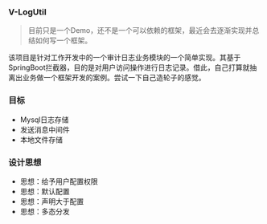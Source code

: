 ### V-LogUtil

> 目前只是一个Demo，还不是一个可以依赖的框架，最近会去逐渐实现并总结如何写一个框架。

该项目是针对工作开发中的一个审计日志业务模块的一个简单实现。其基于SpringBoot拦截器，目的是对用户访问操作进行日志记录。借此，自己打算就抽离出业务做一个框架开发的案例。尝试一下自己造轮子的感觉。

### 目标

- Mysql日志存储
- 发送消息中间件
- 本地文件存储

### 设计思想

- 思想：给予用户配置权限
- 思想：默认配置
- 思想：声明大于配置
- 思想：多态分发


